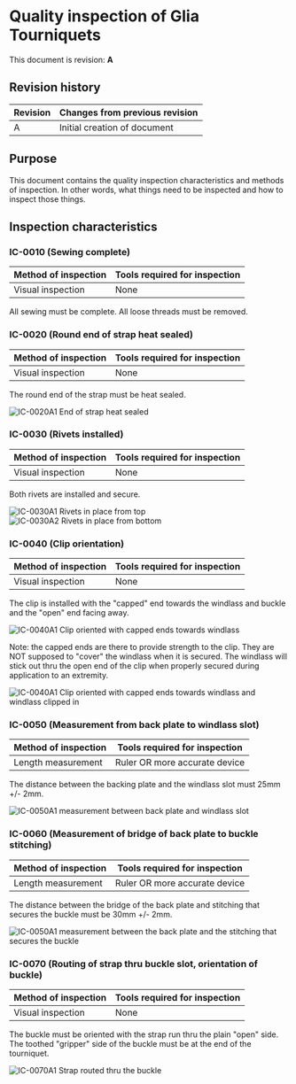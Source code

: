 # Quality inspection of Glia Tourniquets
This document is revision: **A**

## Revision history

|Revision|Changes from previous revision|
|---|---|
|A | Initial creation of document|

## Purpose

This document contains the quality inspection characteristics and methods of inspection. In other words, what things need to be inspected and how to inspect those things.

## Inspection characteristics

### IC-0010 (Sewing complete)
|Method of inspection|Tools required for inspection|
|---|---|
|Visual inspection|None|

All sewing must be complete. All loose threads must be removed.

### IC-0020 (Round end of strap heat sealed)
|Method of inspection|Tools required for inspection|
|---|---|
|Visual inspection|None|

The round end of the strap must be heat sealed.

![IC-0020A1 End of strap heat sealed](./quality_images/IC-0020A1.jpg)


### IC-0030 (Rivets installed)
|Method of inspection|Tools required for inspection|
|---|---|
|Visual inspection|None|

Both rivets are installed and secure.

![IC-0030A1 Rivets in place from top](./quality_images/IC-0030A1.jpg)
![IC-0030A2 Rivets in place from bottom](./quality_images/IC-0030A2.jpg)

### IC-0040 (Clip orientation)
|Method of inspection|Tools required for inspection|
|---|---|
|Visual inspection|None|

The clip is installed with the "capped" end towards the windlass and buckle and the "open" end facing away.

![IC-0040A1 Clip oriented with capped ends towards windlass](./quality_images/IC-0040A1.jpg)

Note: the capped ends are there to provide strength to the clip. They are NOT supposed to "cover" the windlass when it is secured. The windlass will stick out thru the open end of the clip when properly secured during application to an extremity.

![IC-0040A1 Clip oriented with capped ends towards windlass and windlass clipped in](./quality_images/IC-0040A2.jpg)

### IC-0050 (Measurement from back plate to windlass slot)
|Method of inspection|Tools required for inspection|
|---|---|
|Length measurement|Ruler OR more accurate device|

The distance between the backing plate and the windlass slot must 25mm +/- 2mm.

![IC-0050A1 measurement between back plate and windlass slot](./quality_images/IC-0050A1.jpg)

### IC-0060 (Measurement of bridge of back plate to buckle stitching)
|Method of inspection|Tools required for inspection|
|---|---|
|Length measurement|Ruler OR more accurate device|

The distance between the bridge of the back plate and stitching that secures the buckle must be 30mm +/- 2mm.

![IC-0050A1 measurement between the back plate and the stitching that secures the buckle](./quality_images/IC-0060A2.jpg)

### IC-0070 (Routing of strap thru buckle slot, orientation of buckle)
|Method of inspection|Tools required for inspection|
|---|---|
|Visual inspection|None|

The buckle must be oriented with the strap run thru the plain "open" side. The toothed "gripper" side of the buckle must be at the end of the tourniquet.

![IC-0070A1 Strap routed thru the buckle](./quality_images/IC-0070A1.jpg)
